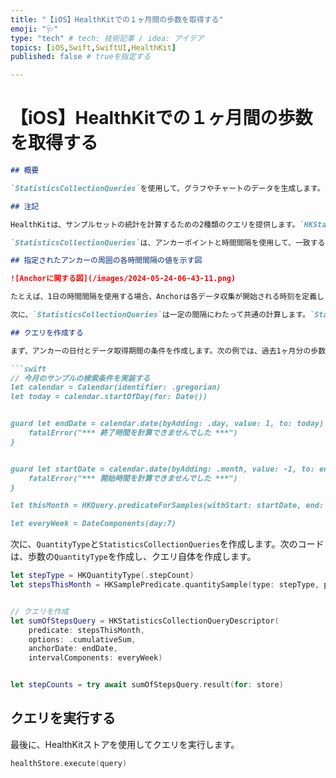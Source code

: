 ```yaml
---
title: "【iOS】HealthKitでの１ヶ月間の歩数を取得する"
emoji: "🩺"
type: "tech" # tech: 技術記事 / idea: アイデア
topics: [iOS,Swift,SwiftUI,HealthKit]
published: false # trueを指定する

---
```



# 【iOS】HealthKitでの１ヶ月間の歩数を取得する

```markdown
## 概要

`StatisticsCollectionQueries`を使用して、グラフやチャートのデータを生成します。たとえば、毎日の合計歩数や時間ごとの平均心拍数を計算する`StatisticsCollectionQueries`を作成できます。

## 注記

HealthKitは、サンプルセットの統計を計算するための2種類のクエリを提供します。`HKStatisticsQuery`は一致するすべてのサンプルに対して単一の値を計算し、`HKStatisticsCollectionQuery`はサンプルを時間間隔に分割して、各時間間隔の値を計算(合計・平均・最大・最小etc)します。

`StatisticsCollectionQueries`は、アンカーポイントと時間間隔を使用して、一致するサンプル毎に分割します。アンカーポイントは任意の開始点を定義し、その位置は重要ではありません。時間間隔はこのアンカーポイントから両方向に広がります。

## 指定されたアンカーの周囲の各時間間隔の値を示す図

![Anchorに関する図](/images/2024-05-24-06-43-11.png)

たとえば、1日の時間間隔を使用する場合、Anchorは各データ収集が開始される時刻を定義します。Anchorの正確な日時は重要ではありません。1970年1月1日の午前3時34分でも、2065年3月15日の午前3時34分でも構いません。どちらの場合でも、`StatisticsCollectionQueries`は毎日午前3時34分から開始し、一致するサンプルを数日に分割します。

次に、`StatisticsCollectionQueries`は一定の間隔にわたって共通の計算します。`StatisticsCollectionQueries`を使用すると、一定間隔のサンプル集の最小値、最大値、平均値を計算したり、累積数量の合計を計算したりできます。また、オブザーバークエリと同様に、`StatisticsCollectionQueries`はバックグラウンドキューで実行するクエリとして機能し、HealthKitストアのデータが変更されたときに更新を受け取ることができます。

## クエリを作成する

まず、アンカーの日付とデータ取得期間の条件を作成します。次の例では、​​過去1ヶ月分の歩数データを1週間の間隔に分けてデータ取得します。次に、アンカーの日付を実行時点の1日後に設定します。

```swift
// 今月のサンプルの検索条件を実装する
let calendar = Calendar(identifier: .gregorian)
let today = calendar.startOfDay(for: Date())


guard let endDate = calendar.date(byAdding: .day, value: 1, to: today) else {
    fatalError("*** 終了時間を計算できませんでした ***")
}


guard let startDate = calendar.date(byAdding: .month, value: -1, to: endDate) else {
    fatalError("*** 開始時間を計算できませんでした ***")
}

let thisMonth = HKQuery.predicateForSamples(withStart: startDate, end: endDate)

let everyWeek = DateComponents(day:7)
```

次に、`QuantityType`と`StatisticsCollectionQueries`を作成します。次のコードは、歩数の`QuantityType`を作成し、クエリ自体を作成します。

```swift
let stepType = HKQuantityType(.stepCount)
let stepsThisMonth = HKSamplePredicate.quantitySample(type: stepType, predicate:thisMonth)


// クエリを作成
let sumOfStepsQuery = HKStatisticsCollectionQueryDescriptor(
    predicate: stepsThisMonth,
    options: .cumulativeSum,
    anchorDate: endDate,
    intervalComponents: everyWeek)


let stepCounts = try await sumOfStepsQuery.result(for: store)
```

## クエリを実行する

最後に、HealthKitストアを使用してクエリを実行します。

```swift
healthStore.execute(query)
```